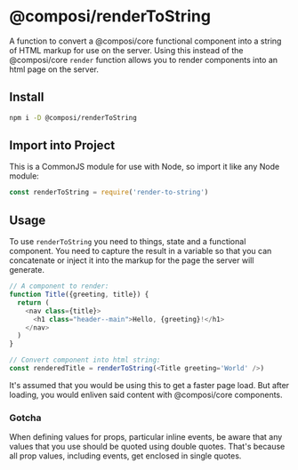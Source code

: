 # @composi/renderToString

A function to convert a @composi/core functional component into a string of HTML markup for use on the server. Using this instead of the @composi/core `render` function allows you to render components into an html page on the server.

## Install

```sh
npm i -D @composi/renderToString
```

## Import into Project
This is a CommonJS module for use with Node, so import it like any Node module:

```javascript
const renderToString = require('render-to-string')
```

## Usage

To use `renderToString` you need to things, state and a functional component. You need to capture the result in a variable so that you can concatenate or inject it into the markup for the page the server will generate.

```javascript
// A component to render:
function Title({greeting, title}) {
  return (
    <nav class={title}>
      <h1 class="header--main">Hello, {greeting}!</h1>
    </nav>
  )
}

// Convert component into html string:
const renderedTitle = renderToString(<Title greeting='World' />)
```
It's assumed that you would be using this to get a faster page load. But after loading, you would enliven said content with @composi/core components. 

### Gotcha
When defining values for props, particular inline events, be aware that any values that you use should be quoted using double quotes. That's because all prop values, including events, get enclosed in single quotes.